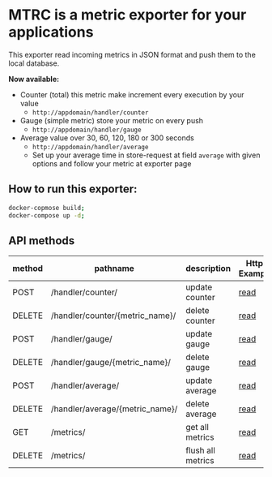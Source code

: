 # MTRC is a metric exporter for your applications

This exporter read incoming metrics in JSON format and push them to the local database.

**Now available:**

-   Counter (total) this metric make increment every execution by your value
    -   `http://appdomain/handler/counter`
-   Gauge (simple metric) store your metric on every push
    -   `http://appdomain/handler/gauge`
-   Average value over 30, 60, 120, 180 or 300 seconds
    -   `http://appdomain/handler/average`
    -   Set up your average time in store-request at field `average` with given options and follow your metric at exporter page

## How to run this exporter:

```bash
docker-copmose build;
docker-compose up -d;
```

## API methods

| method | pathname                        | description       | Httpie Examples                            |
| ------ | ------------------------------- | ----------------- | ----------------------------------- |
| POST   | /handler/counter/               | update counter    | [read](/docs/httpie/counter.md)  |
| DELETE | /handler/counter/{metric_name}/ | delete counter    | [read](/docs/httpie/counter.md)  |
| POST   | /handler/gauge/                 | update gauge      | [read](/docs/httpie/gauge.md)    |
| DELETE | /handler/gauge/{metric_name}/   | delete gauge      | [read](/docs/httpie/gauge.md)    |
| POST   | /handler/average/               | update average    | [read](/docs/httpie/average.md)  |
| DELETE | /handler/average/{metric_name}/ | delete average    | [read](/docs/httpie/average.md)  |
| GET    | /metrics/                       | get all metrics   | [read](/docs/httpie/exporter.md) |
| DELETE | /metrics/                       | flush all metrics | [read](/docs/httpie/exporter.md) |

